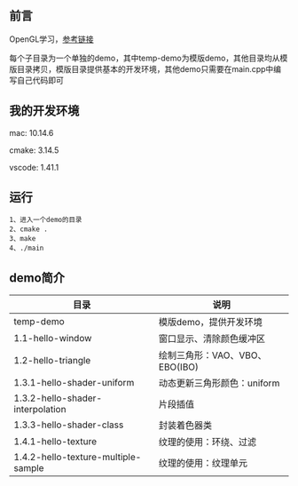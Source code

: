 ## 前言
OpenGL学习，[参考链接](http://daringfireball.net/projects/markdown/syntax)

每个子目录为一个单独的demo，其中temp-demo为模版demo，其他目录均从模版目录拷贝，模版目录提供基本的开发环境，其他demo只需要在main.cpp中编写自己代码即可

## 我的开发环境
mac: 10.14.6

cmake: 3.14.5

vscode: 1.41.1

## 运行
```
1、进入一个demo的目录
2、cmake .
3、make
4、./main
```

## demo简介
目录                 | 说明              |
--------------------|------------------|
temp-demo           |模版demo，提供开发环境|
1.1-hello-window    |窗口显示、清除颜色缓冲区|
1.2-hello-triangle  |绘制三角形：VAO、VBO、EBO(IBO)|
1.3.1-hello-shader-uniform|动态更新三角形颜色：uniform|
1.3.2-hello-shader-interpolation|片段插值|
1.3.3-hello-shader-class|封装着色器类|
1.4.1-hello-texture|纹理的使用：环绕、过滤|
1.4.2-hello-texture-multiple-sample|纹理的使用：纹理单元|

